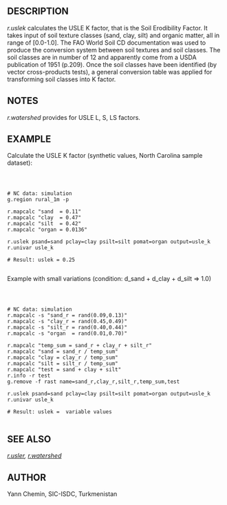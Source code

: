 
## DESCRIPTION

*r.uslek* calculates the USLE K factor, that is the Soil Erodibility
Factor. It takes input of soil texture classes (sand, clay, silt) and
organic matter, all in range of [0.0-1.0]. The FAO World Soil CD
documentation was used to produce the conversion system between soil
textures and soil classes. The soil classes are in number of 12 and
apparently come from a USDA publication of 1951 (p.209). Once the soil
classes have been identified (by vector cross-products tests), a general
conversion table was applied for transforming soil classes into K factor.

## NOTES

*r.watershed* provides for USLE L, S, LS factors.

## EXAMPLE

Calculate the USLE K factor (synthetic values, North Carolina sample dataset):

```



# NC data: simulation
g.region rural_1m -p

r.mapcalc "sand  = 0.11"
r.mapcalc "clay  = 0.47"
r.mapcalc "silt  = 0.42"
r.mapcalc "organ = 0.0136"

r.uslek psand=sand pclay=clay psilt=silt pomat=organ output=usle_k
r.univar usle_k

# Result: uslek = 0.25


```

Example with small variations (condition: d\_sand + d\_clay + d\_silt => 1.0)

```



# NC data: simulation
r.mapcalc -s "sand_r = rand(0.09,0.13)"
r.mapcalc -s "clay_r = rand(0.45,0.49)"
r.mapcalc -s "silt_r = rand(0.40,0.44)"
r.mapcalc -s "organ  = rand(0.01,0.70)"

r.mapcalc "temp_sum = sand_r + clay_r + silt_r"
r.mapcalc "sand = sand_r / temp_sum"
r.mapcalc "clay = clay_r / temp_sum"
r.mapcalc "silt = silt_r / temp_sum"
r.mapcalc "test = sand + clay + silt"
r.info -r test
g.remove -f rast name=sand_r,clay_r,silt_r,temp_sum,test

r.uslek psand=sand pclay=clay psilt=silt pomat=organ output=usle_k
r.univar usle_k

# Result: uslek =  variable values


```

## SEE ALSO

*[r.usler](r.usler.html),
[r.watershed](r.watershed.html)*

## AUTHOR

Yann Chemin, SIC-ISDC, Turkmenistan
